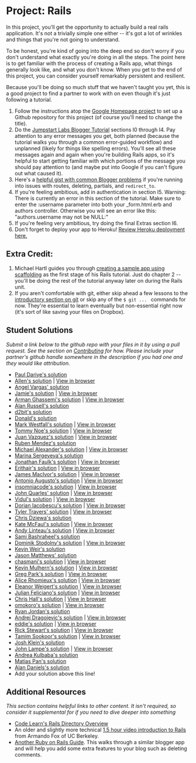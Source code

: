 # Project: Rails
<!-- *Estimated Time: 6-8 hrs* -->

In this project, you'll get the opportunity to actually build a real rails application.  It's not a trivially simple one either -- it's got a lot of wrinkles and things that you're not going to understand.

To be honest, you're kind of going into the deep end so don't worry if you don't understand what exactly you're doing in all the steps.  The point here is to get familiar with the process of creating a Rails app, what things generally look like, and what you don't know.  When you get to the end of this project, you can consider yourself remarkably persistent and resilient.

Because you'll be doing so much stuff that we haven't taught you yet, this is a good project to find a partner to work with on even though it's just following a tutorial.  

1. Follow the instructions atop the [Google Homepage project](/web-development-101/html-css) to set up a Github repository for this project (of course you'll need to change the title).
1. Do the [Jumpstart Labs Blogger Tutorial](http://tutorials.jumpstartlab.com/projects/blogger.html) sections I0 through I4.  Pay attention to any error messages you get, both planned (because the tutorial walks you through a common error-guided workflow) and unplanned (likely for things like spelling errors).  You'll see all these messages again and again when you're building Rails apps, so it's helpful to start getting familiar with which portions of the message you should pay attention to (and maybe put into Google if you can't figure out what caused it).
2. Here's a [helpful gist with common Blogger problems](https://gist.github.com/burtlo/4970471) if you're running into issues with routes, deleting, partials, and `redirect_to`.
3. If you're feeling ambitious, add in authentication in section I5. Warning: There is currently an error in this section of the tutorial.  Make sure to enter the :username parameter into both your _form.html.erb and authors controller.  Otherwise you will see an error like this: "authors.username may not be NULL:"
4. If you're feeling very ambitious, try doing the final Extras section I6.
5. Don't forget to deploy your app to Heroku!  [Review Heroku deployment here.](http://installfest.railsbridge.org/installfest/deploy_a_rails_app)

## Extra Credit:

1. Michael Hartl guides you through [creating a sample app using scaffolding](http://ruby.railstutorial.org/chapters/a-demo-app#top) as the first stage of his Rails tutorial.  Just do chapter 2 -- you'll be doing the rest of the tutorial anyway later on during the Rails unit.  
2. If you aren't comfortable with git, either skip ahead a few lessons to the [introductory section on git](/web-development-101/git-basics) or skip any of the `$ git ... ` commands for now.  They're essential to learn eventually but non-essential right now (it's sort of like saving your files on Dropbox).

## Student Solutions

*Submit a link below to the github repo with your files in it by using a pull request.  See the section on [Contributing](http://github.com/TheOdinProject/curriculum/blob/master/contributing.md) for how.  Please include your partner's github handle somewhere in the description if you had one and they would like attribution.*

* [Paul Dariye's solution](https://github.com/pauldd91/theodinproject/tree/master/blogger)
* [Allen's solution](https://github.com/NoRest4AWhearry/blogger) | [View in browser](http://jsblogger2.herokuapp.com/)
* [Angel Vargas' solution](https://github.com/arioth/the-odin-project/tree/master/blogger)
* [Jamie's solution](https://github.com/Jberczel/blogger) | [View in browser](http://pure-meadow-9674.herokuapp.com/)
* [Arman Ghassemi's solution](https://github.com/ArmanG/First-Ruby-App) | [View in browser](http://stormy-cliffs-5263.herokuapp.com/)
* [Alan Russell's solution](https://github.com/ajrussellaudio/blogger)
* [d2bit's solution](https://github.com/d2bit/odin-project/tree/master/blogger)
* [Donald's solution](https://github.com/donaldali/blogger)
* [Mark Westfall's solution](https://github.com/mwestfall88/J-labs-blogger-app) | [View in browser](http://vast-gorge-8047.herokuapp.com/)
* [Tommy Noe's solution](https://github.com/thomasjnoe/blogger-2) | [View in browser](http://arcane-brushlands-3721.herokuapp.com)
* [Juan Vazquez's solution](https://github.com/juanvme/blogger) | [View in browser](http://secure-lowlands-4285.herokuapp.com/)
* [Ruben Mendez's solution](https://github.com/ruben-socal/blogger)
* [Michael Alexander's solution](https://github.com/betweenparentheses/jumpstart_labs_blogger) | [View in browser](http://quiet-dawn-1285.herokuapp.com/)
* [Marina Sergeyeva's solution](https://github.com/imousterian/OdinProject/tree/master/Project1_4_RubyOnRails)
* [Jonathan Faulk's solution](https://github.com/faulk49/jumpstart) | [View in browser](http://morning-gorge-3013.herokuapp.com/)
* [Erithair's solution](https://github.com/N19270/blogger) | [View in browser](http://erithair-blog.herokuapp.com/)
* [James MacIvor's solution](https://github.com/RobotOptimist/blogger) | [View in browser](http://warm-scrubland-4226.herokuapp.com/articles)
* [Antonio Augusto's solution](https://github.com/antoniosb/blogger) | [View in browser](https://heroblogger.herokuapp.com/)
* [insomniacode's solution](https://github.com/insomniacode/blogger-app) | [View in browser](https://ancient-depths-2915.herokuapp.com)
* [John Quarles' solution](https://github.com/johnwquarles/Odin-rails-project) | [View in browser](https://aqueous-retreat-3890.herokuapp.com/)
* [Vidul's solution](https://github.com/viparthasarathy/rails-project) | [View in browser](https://protected-depths-2514.herokuapp.com/)
* [Dorian Iacobescu's solution](https://github.com/iacobson/Odin5-Rails-Blogger) | [View in browser](http://odin-blog.herokuapp.com/)
* [Tyler Travers' solution](https://github.com/ttravers17/the_odin_project/tree/master/blogger) | [View in browser](https://agile-woodland-3720.herokuapp.com/)
* [Chris Dziewa's solution](https://github.com/chrisdziewa/blogger)
* [Kate McFaul's solution](https://github.com/craftykate/odin-project/tree/master/Chapter_02-Web_Development_101/jumpstart_rails_blog) | [View in browser](https://sample-rails-blog.herokuapp.com)
* [Andy Linteau's solution](https://github.com/linteau/blogger) | [View in browser](https://bloggertut.herokuapp.com/)
* [Sami Bashraheel's solution](https://github.com/sami/blogger)
* [Dominik Stodolny's solution](https://github.com/dstodolny/blogger) | [View in browser](https://calm-coast-8819.herokuapp.com/)
* [Kevin Weir's solution](https://github.com/IDCrisis2/the_odin_project/tree/master/Rails/blogger)
* [Jason Matthews' solution](https://github.com/fo0man/blogger)
* [chasmani's solution](https://github.com/chasmani/Rails-Project-1-Odin) | [View in browser](https://mighty-brook-8861.herokuapp.com/)
* [Kevin Mulhern's solution](https://github.com/KevinMulhern/blogger) | [View in browser](https://pacific-atoll-8854.herokuapp.com)
* [Greg Park's solution](https://github.com/gregoryjpark/simple-blogger) | [View in browser](https://whispering-reaches-6831.herokuapp.com)
* [Alice Rhomieux's solution](https://github.com/arhx/jumpstart-lab-blogger) | [View in browser](https://obscure-lake-7514.herokuapp.com/)
* [Eleanor Weigert's solution](https://github.com/mixophrygian/Blogger-App) | [View in browser](https://eleanors-blogger.herokuapp.com/)
* [Julian Feliciano's solution](https://github.com/JulsFelic/jumpstartlab-blogger-2) | [View in browser](https://shielded-coast-6885.herokuapp.com/)
* [Chris Hall's solution](https://github.com/Concretechris/Jumpstart-Labs-Blogger) | [View in browser](https://powerful-depths-3538.herokuapp.com/)
* [omokoro's solution](https://github.com/omokoro/rails-project) | [View in browser](http://shielded-journey-4013.herokuapp.com/)
* [Ryan Jordan's solution](https://github.com/krjordan/Blogger)
* [Andrej Dragojevic's solution](https://github.com/antrix1/blogger) | [View in browser](https://serene-waters-9909.herokuapp.com/)
* [eddie's solution](https://github.com/feek1g/theodinproject/tree/master/blogger) | [View in browser](https://blogger2017.herokuapp.com/)
* [Rick Stewart's solution](https://github.com/rickstewart/blogger) | [View in browser](https://still-shore-5838.herokuapp.com/)
* [Tamim Sookoor's solution](https://github.com/sookoor/blogger) | [View in browser](https://protected-forest-6447.herokuapp.com/articles)
* [Josh Klein's solution](https://github.com/kleinjoshuaa/rails-blogger)
* [John Lampe's solution](https://github.com/jlampe1985/blogger-project) | [View in browser](https://warm-savannah-2524.herokuapp.com/)
* [Andrea Kulbaba's solution](https://github.com/akulbaba/blogger)
* [Matias Pan's solution](https://github.com/kriox26/odin_project/tree/master/blogger)
* [Alan Daniels's solution](https://github.com/AlanDaniels101/odin-rails-project/tree/master/blogger)
* Add your solution above this line!


## Additional Resources

*This section contains helpful links to other content. It isn't required, so consider it supplemental for if you need to dive deeper into something*

* [Code Learn's Rails Directory Overview](http://www.codelearn.org/ruby-on-rails-tutorial/rails-directory-overview)
* An older and slightly more technical [1.5 hour video introduction to Rails](http://www.youtube.com/watch?v=LuuKDyUYFTU) from Armando Fox of UC Berkeley.
* [Another Ruby on Rails Guide](http://guides.rubyonrails.org/getting_started.html).  This walks through a similar blogger app and will help you add some extra features to your blog such as deleting comments.

